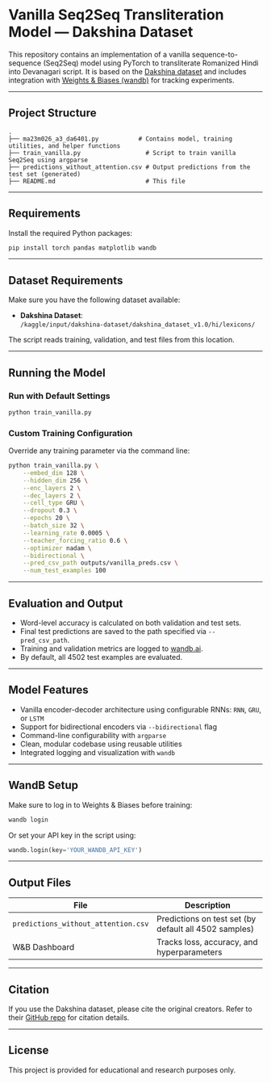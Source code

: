 
# Vanilla Seq2Seq Transliteration Model — Dakshina Dataset

This repository contains an implementation of a vanilla sequence-to-sequence (Seq2Seq) model using PyTorch to transliterate Romanized Hindi into Devanagari script. It is based on the [Dakshina dataset](https://github.com/google-research-datasets/dakshina) and includes integration with [Weights & Biases (wandb)](https://wandb.ai/) for tracking experiments.

---

##  Project Structure

```
.
├── ma23m026_a3_da6401.py           # Contains model, training utilities, and helper functions
├── train_vanilla.py                  # Script to train vanilla Seq2Seq using argparse
├── predictions_without_attention.csv # Output predictions from the test set (generated)
├── README.md                         # This file
```

---

##  Requirements

Install the required Python packages:

```bash
pip install torch pandas matplotlib wandb
```

---

##  Dataset Requirements

Make sure you have the following dataset available:

- **Dakshina Dataset**:  
  `/kaggle/input/dakshina-dataset/dakshina_dataset_v1.0/hi/lexicons/`

The script reads training, validation, and test files from this location.

---

##  Running the Model

### Run with Default Settings

```bash
python train_vanilla.py
```

###  Custom Training Configuration

Override any training parameter via the command line:

```bash
python train_vanilla.py \
    --embed_dim 128 \
    --hidden_dim 256 \
    --enc_layers 2 \
    --dec_layers 2 \
    --cell_type GRU \
    --dropout 0.3 \
    --epochs 20 \
    --batch_size 32 \
    --learning_rate 0.0005 \
    --teacher_forcing_ratio 0.6 \
    --optimizer nadam \
    --bidirectional \
    --pred_csv_path outputs/vanilla_preds.csv \
    --num_test_examples 100
```

---

##  Evaluation and Output

- Word-level accuracy is calculated on both validation and test sets.
- Final test predictions are saved to the path specified via `--pred_csv_path`.
- Training and validation metrics are logged to [wandb.ai](https://wandb.ai/).
-  By default, all 4502 test examples are evaluated.

---

##  Model Features

- Vanilla encoder-decoder architecture using configurable RNNs: `RNN`, `GRU`, or `LSTM`
- Support for bidirectional encoders via `--bidirectional` flag
- Command-line configurability with `argparse`
- Clean, modular codebase using reusable utilities
- Integrated logging and visualization with `wandb`

---

##  WandB Setup

Make sure to log in to Weights & Biases before training:

```bash
wandb login
```

Or set your API key in the script using:

```python
wandb.login(key='YOUR_WANDB_API_KEY')
```

---

## Output Files

| File                         | Description                                      |
|-----------------------------|--------------------------------------------------|
| `predictions_without_attention.csv` | Predictions on test set (by default all 4502 samples) |
| W&B Dashboard                | Tracks loss, accuracy, and hyperparameters       |

---

## Citation

If you use the Dakshina dataset, please cite the original creators. Refer to their [GitHub repo](https://github.com/google-research-datasets/dakshina) for citation details.

---

##  License

This project is provided for educational and research purposes only.
